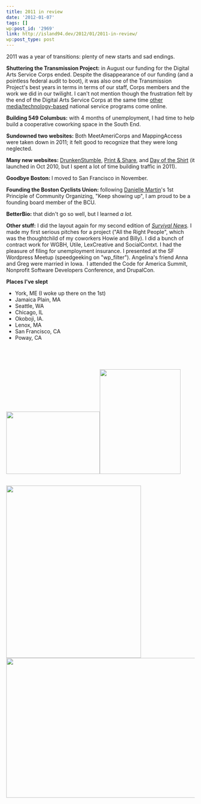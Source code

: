 ```yaml
---
title: 2011 in review
date: '2012-01-07'
tags: []
wp:post_id: '2969'
link: http://island94.dev/2012/01/2011-in-review/
wp:post_type: post
---
```


2011 was a year of transitions: plenty of new starts and sad endings.

<strong>Shuttering the Transmission Project:</strong> in August our funding for the Digital Arts Service Corps ended. Despite the disappearance of our funding (and a pointless federal audit to boot), it was also one of the Transmission Project's best years in terms in terms of our staff, Corps members and the work we did in our twilight. I can't not mention though the frustration felt by the end of the Digital Arts Service Corps at the same time <a href="http://www.island94.org/2011/05/nailed-that-response/">other media/technology-based</a> national service programs come online.

<strong>Building 549 Columbus:</strong> with 4 months of unemployment, I had time to help build a cooperative coworking space in the South End.

<strong>Sundowned two websites:</strong> Both MeetAmeriCorps and MappingAccess were taken down in 2011; it felt good to recognize that they were long neglected.

<strong>Many new websites:</strong> <a href="http://www.island94.org/2011/03/the-48-hour-mobile-web-app-drunken-stumble/">DrunkenStumble</a>, <a href="http://www.island94.org/2011/07/donorschoose-contest-update-consolation-prize-edition/">Print &amp; Share</a>, and <a href="http://www.island94.org/2011/04/shirt-sales-scraped-daily/">Day of the Shirt</a> (it launched in Oct 2010, but I spent a lot of time building traffic in 2011).

<strong>Goodbye Boston: </strong>I moved to San Francisco in November.

<strong>Founding the Boston Cyclists Union:</strong> following <a href="http://verdesmoke.com">Danielle Martin</a>'s 1st Principle of Community Organizing, "Keep showing up", I am proud to be a founding board member of the BCU.

<strong>BetterBio:</strong> that didn't go so well, but I learned <em>a lot.</em>

<strong>Other stuff:</strong> I did the layout again for my second edition of <em><a href="http://www.island94.org/2011/03/advocacy-in-print-survival-news-for-2011/">Survival News</a>.</em> I made my first serious pitches for a project ("All the Right People", which was the thoughtchild of my coworkers Howie and Billy). I did a bunch of contract work for WGBH, Utile, LexCreative and SocialContxt. I had the pleasure of filing for unemployment insurance. I presented at the SF Wordpress Meetup (speedgeeking on "wp_filter"). Angelina's friend Anna and Greg were married in Iowa.  I attended the Code for America Summit, Nonprofit Software Developers Conference, and DrupalCon.

<strong>Places I've slept</strong>
<ul>
	<li>York, ME (I woke up there on the 1st)</li>
	<li>Jamaica Plain, MA</li>
	<li>Seattle, WA</li>
	<li>Chicago, IL</li>
	<li>Okoboji, IA.</li>
	<li>Lenox, MA</li>
	<li>San Francisco, CA</li>
	<li>Poway, CA</li>
</ul>
&nbsp;

&nbsp;
<div class="aligncenter"><a href="http://www.island94.org/wp-content/uploads/2012/01/viewimage_story.jpeg"><img class="size-full wp-image-2975" title="viewimage_story" src="http://www.island94.org/wp-content/uploads/2012/01/viewimage_story.jpeg" alt="" width="250" height="167" /></a><a href="http://www.island94.org/wp-content/uploads/2012/01/Tube_closingtime2.png"><img title="Tube_closingtime2" src="http://www.island94.org/wp-content/uploads/2012/01/Tube_closingtime2-600x776.png" alt="" width="216" height="280" /></a></div>
&nbsp;

<a href="http://www.island94.org/wp-content/uploads/2012/01/BCU-Incorporation.jpg"><img class="aligncenter" title="BCU Incorporation" src="http://www.island94.org/wp-content/uploads/2012/01/BCU-Incorporation-600x769.jpg" alt="" width="360" height="461" /></a><a href="http://www.island94.org/wp-content/uploads/2012/01/USA-Pixel.png"><img title="USA-Pixel" src="http://www.island94.org/wp-content/uploads/2012/01/USA-Pixel-600x374.png" alt="" width="600" height="374" /></a>
